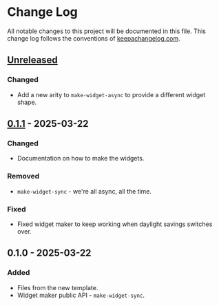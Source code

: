 # Change Log
All notable changes to this project will be documented in this file. This change log follows the conventions of [keepachangelog.com](http://keepachangelog.com/).

## [Unreleased]
### Changed
- Add a new arity to `make-widget-async` to provide a different widget shape.

## [0.1.1] - 2025-03-22
### Changed
- Documentation on how to make the widgets.

### Removed
- `make-widget-sync` - we're all async, all the time.

### Fixed
- Fixed widget maker to keep working when daylight savings switches over.

## 0.1.0 - 2025-03-22
### Added
- Files from the new template.
- Widget maker public API - `make-widget-sync`.

[Unreleased]: https://sourcehost.site/your-name/echo-server/compare/0.1.1...HEAD
[0.1.1]: https://sourcehost.site/your-name/echo-server/compare/0.1.0...0.1.1
